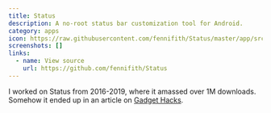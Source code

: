 ```yaml
---
title: Status
description: A no-root status bar customization tool for Android.
category: apps
icon: https://raw.githubusercontent.com/fennifith/Status/master/app/src/main/res/mipmap-xxxhdpi/ic_launcher_web.png
screenshots: []
links:
  - name: View source
    url: https://github.com/fennifith/Status
---
```


I worked on Status from 2016-2019, where it amassed over 1M downloads. Somehow it ended up in an article on [Gadget Hacks](https://android.gadgethacks.com/how-to/give-your-status-bar-stock-androids-material-design-icons-matching-colors-0172899/).
